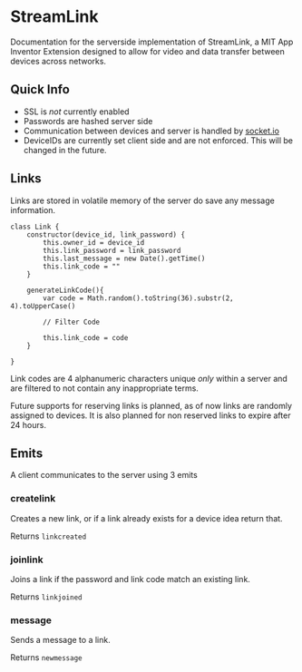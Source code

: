 # StreamLink

Documentation for the serverside implementation of StreamLink, a MIT App Inventor Extension designed to allow for video and data transfer between devices across networks.


## Quick Info
- SSL is *not* currently enabled
- Passwords are hashed server side
- Communication between devices and server is handled by [socket.io](https://socket.io/)
- DeviceIDs are currently set client side and are not enforced. This will be changed in the future.

## Links

Links are stored in volatile memory of the server do save any message information.
```
class Link {
    constructor(device_id, link_password) {
        this.owner_id = device_id
        this.link_password = link_password
        this.last_message = new Date().getTime()
        this.link_code = ""
    }

    generateLinkCode(){
        var code = Math.random().toString(36).substr(2, 4).toUpperCase()

        // Filter Code

        this.link_code = code
    }

}
```

Link codes are 4 alphanumeric characters unique *only* within a server and are filtered to not contain any inappropriate terms.

Future supports for reserving links is planned, as of now links are randomly assigned to devices. It is also planned for non reserved links to expire after 24 hours.

## Emits
A client communicates to the server using 3 emits

### createlink
Creates a new link, or if a link already exists for a device idea return that.

Returns `linkcreated`

### joinlink
Joins a link if the password and link code match an existing link.

Returns `linkjoined`

### message
Sends a message to a link.

Returns `newmessage`